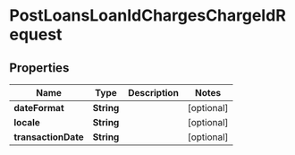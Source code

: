 
# PostLoansLoanIdChargesChargeIdRequest

## Properties
Name | Type | Description | Notes
------------ | ------------- | ------------- | -------------
**dateFormat** | **String** |  |  [optional]
**locale** | **String** |  |  [optional]
**transactionDate** | **String** |  |  [optional]



